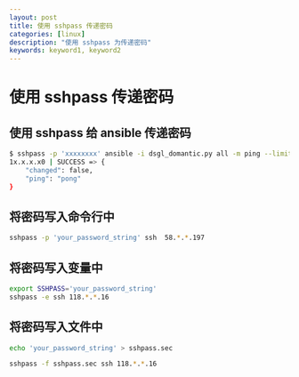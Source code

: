 ```yaml
---
layout: post
title: 使用 sshpass 传递密码
categories: [linux]
description: "使用 sshpass 为传递密码"
keywords: keyword1, keyword2
---
```


# 使用 sshpass 传递密码


## 使用 sshpass 给 ansible 传递密码

```bash
$ sshpass -p 'xxxxxxxx' ansible -i dsgl_domantic.py all -m ping --limit=1x.x.x.x0 -u root --ask-pass
1x.x.x.x0 | SUCCESS => {
    "changed": false, 
    "ping": "pong"
}
```

## 将密码写入命令行中

```bash
sshpass -p 'your_password_string' ssh  58.*.*.197

```

## 将密码写入变量中

```bash
export SSHPASS='your_password_string'
sshpass -e ssh 118.*.*.16
```

## 将密码写入文件中

```bash
echo 'your_password_string' > sshpass.sec

sshpass -f sshpass.sec ssh 118.*.*.16
```